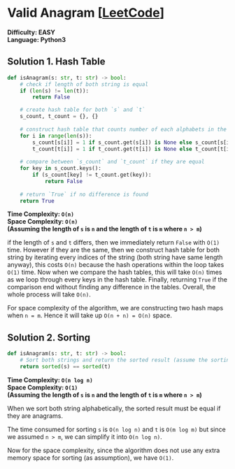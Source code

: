 # Valid Anagram [[LeetCode](https://leetcode.com/problems/valid-anagram/)]
**Difficulty: EASY**\
**Language: Python3**

## Solution 1. Hash Table
``` python
def isAnagram(s: str, t: str) -> bool:
    # check if length of both string is equal
    if (len(s) != len(t)): 
        return False

    # create hash table for both `s` and `t`
    s_count, t_count = {}, {}
        
    # construct hash table that counts number of each alphabets in the string (we know both string has same length)
    for i in range(len(s)):
        s_count[s[i]] = 1 if s_count.get(s[i]) is None else s_count[s[i]] + 1
        t_count[t[i]] = 1 if t_count.get(t[i]) is None else t_count[t[i]] + 1
            
    # compare between `s_count` and `t_count` if they are equal
    for key in s_count.keys():
        if (s_count[key] != t_count.get(key)):
            return False
        
    # return `True` if no difference is found
    return True
```
**Time Complexity: `O(n)`**\
**Space Complexity: `O(n)`**\
**(Assuming the length of `s` is `n` and the length of `t` is `m` where `n > m`)**

if the length of `s` and `t` differs, then we immediately return `False` with `O(1)` time. However if they are the same, then we construct hash table for both string by iterating every indices of the string (both string have same length anyway), this costs `O(n)` because the hash operations within the loop takes `O(1)` time.
Now when we compare the hash tables, this will take `O(n)` times as we loop through every keys in the hash table. Finally, returning `True` if the comparison end without finding any difference in the tables. Overall, the whole process will take `O(n)`.

For space complexity of the algorithm, we are constructing two hash maps when `n = m`. Hence it will take up `O(n + n) = O(n)` space.

## Solution 2. Sorting
``` python
def isAnagram(s: str, t: str) -> bool:
    # Sort both strings and return the sorted result (assume the sorting algorithm will take `O(n log n)` time and `O(1)` space)
    return sorted(s) == sorted(t)
```
**Time Complexity: `O(n log n)`**\
**Space Complexity: `O(1)`**\
**(Assuming the length of `s` is `n` and the length of `t` is `m` where `n > m`)**

When we sort both string alphabetically, the sorted result must be equal if they are anagrams.

The time consumed for sorting `s` is `O(n log n)` and `t` is `O(m log m)` but since we assumed `n > m`, we can simplify it into `O(n log n)`.

Now for the space complexity, since the algorithm does not use any extra memory space for sorting (as assumption), we have `O(1)`.
